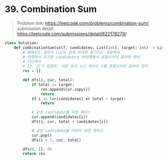 # 39. Combination Sum

> Problem link: https://leetcode.com/problems/combination-sum/  
> submission detail: https://leetcode.com/submissions/detail/822178279/  

```py
class Solution:
    def combinationSum(self, candidates: List[int], target: int) -> List[List[int]]:
        # 중복되는 결과가 나오지 않게 하려면 분기되는 과정에서
        # 한쪽에서 추가한 candidate는 반대쪽에서 포함시키지 않아야 한다
        # [2]에서
        # [2, 2]가 된경우, 다른 트리 노드 에서는 2를 포함시키지 않아야 한다
        res = []

        def dfs(i, cur, total):
            if total == target:
                res.append(cur.copy())
                return
            if i >= len(candidates) or total > target:
                return

            # 같은 cantidate를 더한 케이스
            cur.append(candidates[i])
            dfs(i, cur, total + candidates[i])

            # 같은 cantidate를 더하지 않은 케이스
            cur.pop()
            dfs(i + 1, cur, total)

        dfs(0, [], 0)
        return res
```
